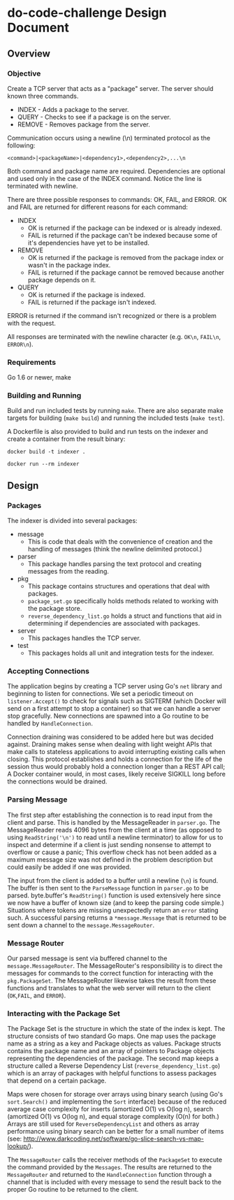# do-code-challenge Design Document

## Overview

### Objective

Create a TCP server that acts as a "package" server. The server should known three commands.
* INDEX - Adds a package to the server.
* QUERY - Checks to see if a package is on the server.
* REMOVE - Removes package from the server.

Communication occurs using a newline (\n) terminated protocol as the following:

`<command>|<packageName>|<dependency1>,<dependency2>,...\n`

Both command and package name are required. Dependencies are optional and used only in the case of the INDEX command. Notice the line is terminated with newline.

There are three possible responses to commands: OK, FAIL, and ERROR. OK and FAIL are returned for different reasons for each command:
* INDEX
  * OK is returned if the package can be indexed or is already indexed.
  * FAIL is returned if the package can't be indexed because some of it's dependencies have yet to be installed.
* REMOVE
  * OK is returned if the package is removed from the package index or wasn't in the package index.
  * FAIL is returned if the package cannot be removed because another package depends on it.
* QUERY
  * OK is returned if the package is indexed.
  * FAIL is returned if the package isn't indexed.

ERROR is returned if the command isn't recognized or there is a problem with the request.

All responses are terminated with the newline character (e.g. `OK\n`, `FAIL\n`, `ERROR\n`).

### Requirements

Go 1.6 or newer, make

### Building and Running

Build and run included tests by running `make`. There are also separate make targets for building (`make build`) and running the included tests (`make test`).

A Dockerfile is also provided to build and run tests on the indexer and create a container from the result binary:

`docker build -t indexer .`

`docker run --rm indexer`

## Design

### Packages
The indexer is divided into several packages:
* message
  * This is code that deals with the convenience of creation and the handling of messages (think the newline delimited protocol.)
* parser
  * This package handles parsing the text protocol and creating messages from the reading.
* pkg
  * This package contains structures and operations that deal with packages.
  * `package_set.go` specifically holds methods related to working with the package store.
  * `reverse_dependency_list.go` holds a struct and functions that aid in determining if dependencies are associated with packages.
* server
  * This packages handles the TCP server.
* test
  * This packages holds all unit and integration tests for the indexer.

### Accepting Connections

The application begins by creating a TCP server using Go's `net` library and beginning to listen for connections. We set a periodic timeout on `listener.Accept()` to check for signals such as SIGTERM (which Docker will send on a first attempt to stop a container) so that we can handle a server stop gracefully. New connections are spawned into a Go routine to be handled by `HandleConnection`.

Connection draining was considered to be added here but was decided against. Draining makes sense when dealing with light weight APIs that make calls to stateless applications to avoid interrupting existing calls when closing. This protocol establishes and holds a connection for the life of the session thus would probably hold a connection longer than a REST API call; A Docker container would, in most cases, likely receive SIGKILL long before the connections would be drained.

### Parsing Message

The first step after establishing the connection is to read input from the client and parse. This is handled by the MessageReader in `parser.go`. The MessageReader reads 4096 bytes from the client at a time (as opposed to using `ReadString('\n')` to read until a newline terminator) to allow for us to inspect and determine if a client is just sending nonsense to attempt to overflow or cause a panic; This overflow check has not been added as a maximum message size was not defined in the problem description but could easily be added if one was provided.

The input from the client is added to a buffer until a newline (`\n`) is found. The buffer is then sent to the `ParseMessage` function in `parser.go` to be parsed. byte.buffer's `ReadString()` function is used extensively here since we now have a buffer of known size (and to keep the parsing code simple.) Situations where tokens are missing unexpectedly return an `error` stating such. A successful parsing returns a `*message.Message` that is returned to be sent down a channel to the `message.MessageRouter`.

### Message Router

Our parsed message is sent via buffered channel to the `message.MessageRouter`. The MessageRouter's responsibility is to direct the messages for commands to the correct function for interacting with the `pkg.PackageSet`. The MessageRouter likewise takes the result from these functions and translates to what the web server will return to the client (`OK`,`FAIL`, and `ERROR`).

### Interacting with the Package Set

The Package Set is the structure in which the state of the index is kept. The structure consists of two standard Go maps. One map uses the package name as a string as a key and Package objects as values. Package structs contains the package name and an array of pointers to Package objects representing the dependencies of the package. The second map keeps a structure called a Reverse Dependency List (`reverse_dependency_list.go`) which is an array of packages with helpful functions to assess packages that depend on a certain package.

Maps were chosen for storage over arrays using binary search (using Go's `sort.Search()` and implementing the `Sort` interface) because of the reduced average case complexity for inserts (amortized O(1) vs O(log n), search (amortized O(1) vs O(log n), and equal storage complexity (O(n) for both.) Arrays are still used for `ReverseDependencyList` and others as array performance using binary search can be better for a small number of items (see: http://www.darkcoding.net/software/go-slice-search-vs-map-lookup/).

The `MessageRouter` calls the receiver methods of the `PackageSet` to execute the command provided by the `Messages`. The results are returned to the `MessageRouter` and returned to the `HandleConnection` function through a channel that is included with every message to send the result back to the proper Go routine to be returned to the client.
